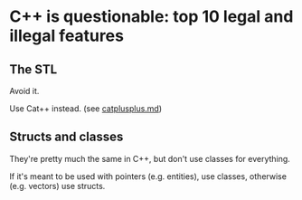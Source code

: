 # C++ is questionable: top 10 legal and illegal features

## The STL

Avoid it.

Use Cat++ instead. (see [catplusplus.md](catplusplus.md))

## Structs and classes

They're pretty much the same in C++, but don't use classes for everything.

If it's meant to be used with pointers (e.g. entities), use classes, otherwise (e.g. vectors) use structs.